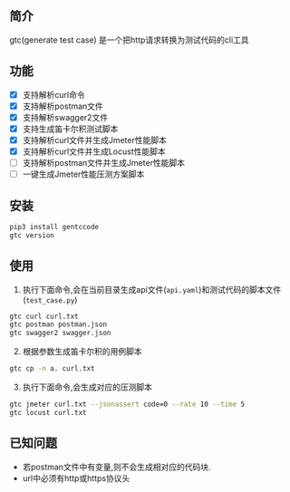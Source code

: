 ## 简介

gtc(generate test case) 是一个把http请求转换为测试代码的cli工具

## 功能

- [x] 支持解析curl命令
- [x] 支持解析postman文件
- [x] 支持解析swagger2文件
- [x] 支持生成笛卡尔积测试脚本
- [x] 支持解析curl文件并生成Jmeter性能脚本
- [x] 支持解析curl文件并生成Locust性能脚本
- [ ] 支持解析postman文件并生成Jmeter性能脚本
- [ ] 一键生成Jmeter性能压测方案脚本

## 安装

```bash
pip3 install gentccode
gtc version
```

## 使用

1. 执行下面命令,会在当前目录生成api文件(`api.yaml`)和测试代码的脚本文件(`test_case.py`)

```bash
gtc curl curl.txt
gtc postman postman.json
gtc swagger2 swagger.json
```

2. 根据参数生成笛卡尔积的用例脚本

```bash
gtc cp -n a. curl.txt
```

3. 执行下面命令,会生成对应的压测脚本

```bash
gtc jmeter curl.txt --jsonassert code=0 --rate 10 --time 5
gtc locust curl.txt
```

## 已知问题

- 若postman文件中有变量,则不会生成相对应的代码块.
- url中必须有http或https协议头
